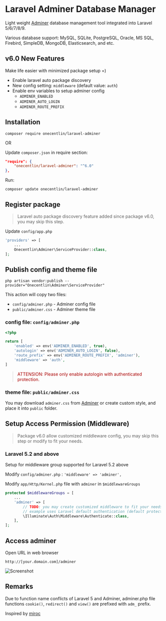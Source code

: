 # Laravel Adminer Database Manager

Light weight [Adminer](https://www.adminer.org) database management tool integrated into Laravel 5/6/7/8/9.

Various database support: MySQL, SQLite, PostgreSQL, Oracle, MS SQL, Firebird, SimpleDB, MongoDB, Elasticsearch, and etc.

## v6.0 New Features

 Make life easier with minimized package setup =)

- Enable laravel auto package discovery
- New config setting: `middleware` (default value: `auth`)
- Enable env variables to setup adminer config
    - `ADMINER_ENABLED`
    - `ADMINER_AUTO_LOGIN`
    - `ADMINER_ROUTE_PREFIX`

## Installation

```
composer require onecentlin/laravel-adminer
```

OR

Update `composer.json` in require section:

```json
"require": {
    "onecentlin/laravel-adminer": "^6.0"
},
```

Run:
```
composer update onecentlin/laravel-adminer
```

## Register package

> Laravel auto package discovery feature added since package v6.0, you may skip this step.

Update `config/app.php`

```php
'providers' => [
    ...
    Onecentlin\Adminer\ServiceProvider::class,
];
```

## Publish config and theme file

```
php artisan vendor:publish --provider="Onecentlin\Adminer\ServiceProvider"
```

This action will copy two files:

- `config/adminer.php` - Adminer config file
- `public/adminer.css` - Adminer theme file

### config file: `config/adminer.php`

```php
<?php

return [
    'enabled' => env('ADMINER_ENABLED', true),
    'autologin' => env('ADMINER_AUTO_LOGIN', false),
    'route_prefix' => env('ADMINER_ROUTE_PREFIX', 'adminer'),
    'middleware' => 'auth',
]
```

> <span style="color: #a00">ATTENSION: Please only enable autologin with authenticated protection.</span>

### theme file: `public/adminer.css`

You may download `adminer.css` from [Adminer](https://www.adminer.org) or create custom style, and place it into `public` folder.

## Setup Access Permission (Middleware)

> Package v6.0 allow customized middleware config, you may skip this step or modify to fit your needs.

### Laravel 5.2 and above

Setup for middleware group supported for Laravel 5.2 above

Modify `config/adminer.php` : `'middleware' => 'adminer',`

Modify `app/Http/Kernel.php` file with `adminer` in `$middlewareGroups`

```php
protected $middlewareGroups = [
    ...
    'adminer' => [
        // TODO: you may create customized middleware to fit your needs
        // example uses Laravel default authentication (default protection)
        \Illuminate\Auth\Middleware\Authenticate::class,
    ],
];
```

## Access adminer

Open URL in web browser

```
http://[your.domain.com]/adminer
```

![Screenshot](https://raw.githubusercontent.com/onecentlin/laravel-adminer/master/screenshots/adminer-db-support.png "various database support")

## Remarks

Due to function name conflicts of Laravel 5 and Adminer, adminer.php file
functions `cookie()`, `redirect()` and `view()` are prefixed with `adm_` prefix.

Inspired by [miroc](https://github.com/miroc/Laravel-Adminer)
